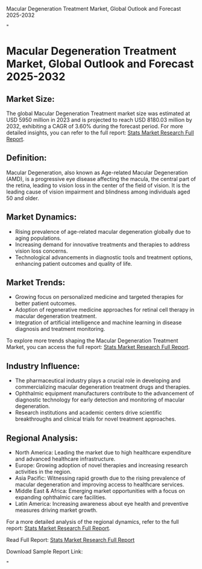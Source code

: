Macular Degeneration Treatment Market, Global Outlook and Forecast 2025-2032

"<html>

<h1>Macular Degeneration Treatment Market, Global Outlook and Forecast 2025-2032</h1>

<h2>Market Size:</h2>
<p>The global Macular Degeneration Treatment market size was estimated at USD 5950 million in 2023 and is projected to reach USD 8180.03 million by 2032, exhibiting a CAGR of 3.60% during the forecast period. For more detailed insights, you can refer to the full report: <a href='https://www.statsmarketresearch.com/global-macular-degeneration-treatment-forecast-2025-2032-215-8031826'>Stats Market Research Full Report</a>.</p>

<h2>Definition:</h2>
<p>Macular Degeneration, also known as Age-related Macular Degeneration (AMD), is a progressive eye disease affecting the macula, the central part of the retina, leading to vision loss in the center of the field of vision. It is the leading cause of vision impairment and blindness among individuals aged 50 and older.</p>

<h2>Market Dynamics:</h2>
<ul>
  <li>Rising prevalence of age-related macular degeneration globally due to aging populations.</li>
  <li>Increasing demand for innovative treatments and therapies to address vision loss concerns.</li>
  <li>Technological advancements in diagnostic tools and treatment options, enhancing patient outcomes and quality of life.</li>
</ul>

<h2>Market Trends:</h2>
<ul>
  <li>Growing focus on personalized medicine and targeted therapies for better patient outcomes.</li>
  <li>Adoption of regenerative medicine approaches for retinal cell therapy in macular degeneration treatment.</li>
  <li>Integration of artificial intelligence and machine learning in disease diagnosis and treatment monitoring.</li>
</ul>
<p>To explore more trends shaping the Macular Degeneration Treatment Market, you can access the full report: <a href='https://www.statsmarketresearch.com/global-macular-degeneration-treatment-forecast-2025-2032-215-8031826'>Stats Market Research Full Report</a>.</p>

<h2>Industry Influence:</h2>
<ul>
  <li>The pharmaceutical industry plays a crucial role in developing and commercializing macular degeneration treatment drugs and therapies.</li>
  <li>Ophthalmic equipment manufacturers contribute to the advancement of diagnostic technology for early detection and monitoring of macular degeneration.</li>
  <li>Research institutions and academic centers drive scientific breakthroughs and clinical trials for novel treatment approaches.</li>
</ul>

<h2>Regional Analysis:</h2>
<ul>
  <li>North America: Leading the market due to high healthcare expenditure and advanced healthcare infrastructure.</li>
  <li>Europe: Growing adoption of novel therapies and increasing research activities in the region.</li>
  <li>Asia Pacific: Witnessing rapid growth due to the rising prevalence of macular degeneration and improving access to healthcare services.</li>
  <li>Middle East & Africa: Emerging market opportunities with a focus on expanding ophthalmic care facilities.</li>
  <li>Latin America: Increasing awareness about eye health and preventive measures driving market growth.</li>
</ul>
<p>For a more detailed analysis of the regional dynamics, refer to the full report: <a href='https://www.statsmarketresearch.com/global-macular-degeneration-treatment-forecast-2025-2032-215-8031826'>Stats Market Research Full Report</a>.</p>

<p>Read Full Report: <a href='https://www.statsmarketresearch.com/global-macular-degeneration-treatment-forecast-2025-2032-215-8031826'>Stats Market Research Full Report</a></p>
<p>Download Sample Report Link: <a href=''></a></p>

</html>"
